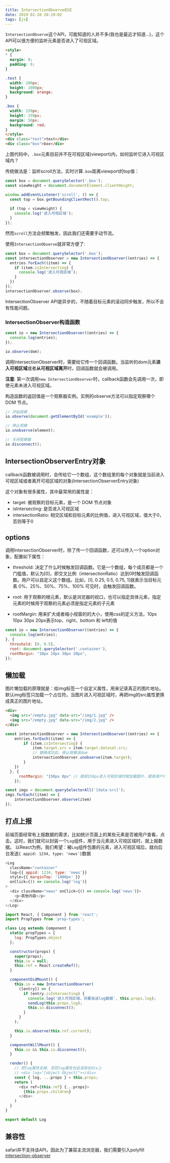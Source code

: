 ```yaml
---
title: IntersectionObserve初试
date: 2019-02-28 20:19:02
tags: [js]
---
```

`IntersectionObserve`这个API，可能知道的人并不多(我也是最近才知道...)，这个API可以很方便的监听元素是否进入了可视区域。

```html
<style>
* {
  margin: 0;
  padding: 0;
}

.test {
  width: 200px;
  height: 1000px;
  background: orange;
}

.box {
  width: 150px;
  height: 150px;
  margin: 50px;
  background: red;
}
</style>
<div class="test">test</div>
<div class="box">box</div>
```
上图代码中，`.box`元素目前并不在可视区域(viewport)内，如何监听它进入可视区域内？

传统做法是：监听scroll方法，实时计算`.box`距离viewport的top值：
```javascript
const box = document.querySelector('.box');
const viewHeight = document.documentElement.clientHeight;

window.addEventListener('scroll', () => {
  const top = box.getBoundingClientRect().top;
  
  if (top < viewHeight) {
    console.log('进入可视区域');
  }
});
```
然而`scroll`方法会频繁触发，因此我们还需要手动节流。

<!-- more -->

使用`IntersectionObserve`就非常方便了:
```javascript
const box = document.querySelector('.box');
const intersectionObserver = new IntersectionObserver((entries) => {
  entries.forEach((item) => {
    if (item.isIntersecting) {
      console.log('进入可视区域');
    }
  })
});
intersectionObserver.observe(box);
```
IntersectionObserver API是异步的，不随着目标元素的滚动同步触发，所以不会有性能问题。

### IntersectionObserver构造函数
```javascript
const io = new IntersectionObserver((entries) => {
  console.log(entries);
});

io.observe(dom);
```
调用IntersectionObserver时，需要给它传一个回调函数。当监听的dom元素**进入可视区域**或者**从可视区域离开**时，回调函数就会被调用。

**注意**: 第一次调用`new IntersectionObserver`时，callback函数会先调用一次，即使元素未进入可视区域。

构造函数的返回值是一个观察器实例。实例的observe方法可以指定观察哪个 DOM 节点。
```javascript
// 开始观察
io.observe(document.getElementById('example'));

// 停止观察
io.unobserve(element);

// 关闭观察器
io.disconnect();
```

## IntersectionObserverEntry对象
callback函数被调用时，会传给它一个数组，这个数组里的每个对象就是当前进入可视区域或者离开可视区域的对象(IntersectionObserverEntry对象)

这个对象有很多属性，其中最常用的属性是：
* target: 被观察的目标元素，是一个 DOM 节点对象
* isIntersecting: 是否进入可视区域
* intersectionRatio: 相交区域和目标元素的比例值，进入可视区域，值大于0，否则等于0

## options
调用IntersectionObserver时，除了传一个回调函数，还可以传入一个option对象，配置如下属性：

* threshold: 决定了什么时候触发回调函数。它是一个数组，每个成员都是一个门槛值，默认为[0]，即交叉比例（intersectionRatio）达到0时触发回调函数。用户可以自定义这个数组。比如，[0, 0.25, 0.5, 0.75, 1]就表示当目标元素 0%、25%、50%、75%、100% 可见时，会触发回调函数。

* root: 用于观察的根元素，默认是浏览器的视口，也可以指定具体元素，指定元素的时候用于观察的元素必须是指定元素的子元素

* rootMargin: 用来扩大或者缩小视窗的的大小，使用css的定义方法，10px 10px 30px 20px表示top、right、bottom 和 left的值

```javascript
const io = new IntersectionObserver((entries) => {
  console.log(entries);
}, {
  threshold: [0, 0.5],
  root: document.querySelector('.container'),
  rootMargin: "10px 10px 30px 20px",
});
```

## 懒加载
图片懒加载的原理就是：给img标签一个自定义属性，用来记录真正的图片地址。默认img标签只加载一个占位符。当图片进入可视区域时，再把img的src属性更换成真正的图片地址。
```html
<div>
  <img src="/empty.jpg" data-src="/img/1.jpg" />
  <img src="/empty.jpg" data-src="/img/2.jpg" />
</div>
```
```javascript
const intersectionObserver = new IntersectionObserver((entries) => {
    entries.forEach((item) => {
        if (item.isIntersecting) {
            item.target.src = item.target.dataset.src;
            // 替换成功后，停止观察该dom
            intersectionObserver.unobserve(item.target);
        }
    })
  }, {
      rootMargin: "150px 0px" // 提前150px进入可视区域时就加载图片，提高用户体验
    });

const imgs = document.querySelectorAll('[data-src]');
imgs.forEach((item) => {
    intersectionObserver.observe(item)
});
```

## 打点上报
前端页面经常有上报数据的需求，比如统计页面上的某些元素是否被用户查看，点击。这时，我们就可以封装一个`Log`组件，用于当元素进入可视区域时，就上报数据。
以React为例，我们希望：被`Log`组件包裹的元素，进入可视区域后，就向后台发送`{ appid: 1234, type: 'news'}`数据
```javascript
<Log
  className="container"
  log={{ appid: 1234, type: 'news'}}
  style={{ marginTop: '1400px' }}
  onClick={() => console.log('log')}
>
  <div className="news" onClick={() => console.log('news')}>
    <p>其他内容</p>
  </div>
</Log>
```

```javascript
import React, { Component } from 'react';
import PropTypes from 'prop-types';

class Log extends Component {
  static propTypes = {
    log: PropTypes.object
  };

  constructor(props) {
    super(props);
    this.io = null;
    this.ref = React.createRef();
  }

  componentDidMount() {
    this.io = new IntersectionObserver(
      ([entry]) => {
        if (entry.isIntersecting) {
          console.log('进入可视区域，将要发送log数据', this.props.log);
          sendLog(this.props.log);
          this.io.disconnect();
        }
      }
    );

    this.io.observe(this.ref.current);
  }

  componentWillMount() {
    this.io && this.io.disconnect();
  }

  render() {
    // 把log属性去掉，否则log属性也会渲染在div上 
    // <div log="[object Object]"></div>
    const { log, ...props } = this.props;
    return (
      <div ref={this.ref} {...props}>
        {this.props.children}
      </div>
    )
  }
}

export default Log
```

## 兼容性
safari并不支持该API，因此为了兼容主流浏览器，我们需要引入polyfill
[intersection-observer](https://www.npmjs.com/package/intersection-observer)